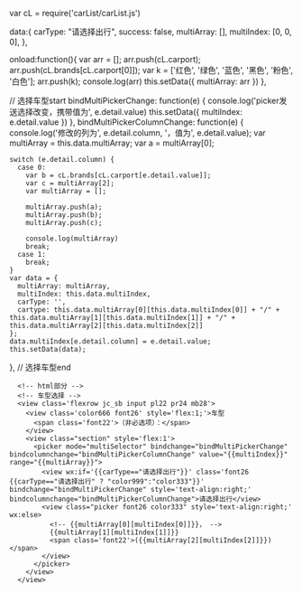 


var cL = require('carList/carList.js')

data:{
    carType: "请选择出行",
    success: false,
    multiArray: [],
    multiIndex: [0, 0, 0],
},

onload:function(){
    var arr = [];
    arr.push(cL.carport);
    arr.push(cL.brands[cL.carport[0]]);
    var k = ['红色', '绿色', '蓝色', '黑色', '粉色', '白色'];
    arr.push(k);
    console.log(arr)
    this.setData({
      multiArray: arr
    })
},


  // 选择车型start
  bindMultiPickerChange: function(e) {
    console.log('picker发送选择改变，携带值为', e.detail.value)
    this.setData({
      multiIndex: e.detail.value
    })
  },
  bindMultiPickerColumnChange: function(e) {
    console.log('修改的列为', e.detail.column, '，值为', e.detail.value);
    var multiArray = this.data.multiArray;
    var a = multiArray[0];

    switch (e.detail.column) {
      case 0:
        var b = cL.brands[cL.carport[e.detail.value]];
        var c = multiArray[2];
        var multiArray = [];

        multiArray.push(a);
        multiArray.push(b);
        multiArray.push(c);

        console.log(multiArray)
        break;
      case 1:
        break;
    }
    var data = {
      multiArray: multiArray,
      multiIndex: this.data.multiIndex,
      carType: '',
      cartype: this.data.multiArray[0][this.data.multiIndex[0]] + "/" + this.data.multiArray[1][this.data.multiIndex[1]] + "/" + this.data.multiArray[2][this.data.multiIndex[2]]
    };
    data.multiIndex[e.detail.column] = e.detail.value;
    this.setData(data);
  },
  // 选择车型end
  
  
  
      <!-- html部分 -->    
      <!-- 车型选择 -->
      <view class='flexrow jc_sb input pl22 pr24 mb28'>
        <view class='color666 font26' style='flex:1;'>车型
          <span class='font22'>（非必选项）：</span>
        </view>
        <view class="section" style='flex:1'>
          <picker mode="multiSelector" bindchange="bindMultiPickerChange" bindcolumnchange="bindMultiPickerColumnChange" value="{{multiIndex}}" range="{{multiArray}}">
            <view wx:if='{{carType=="请选择出行"}}' class='font26 {{carType=="请选择出行" ? "color999":"color333"}}' bindchange="bindMultiPickerChange" style='text-align:right;' bindcolumnchange="bindMultiPickerColumnChange">请选择出行</view>
            <view class="picker font26 color333" style='text-align:right;' wx:else>
              <!-- {{multiArray[0][multiIndex[0]]}}， -->
              {{multiArray[1][multiIndex[1]]}}
              <span class='font22'>({{multiArray[2][multiIndex[2]]}})</span>
            </view>
          </picker>
        </view>
      </view>
      
      
      
      
  
  
